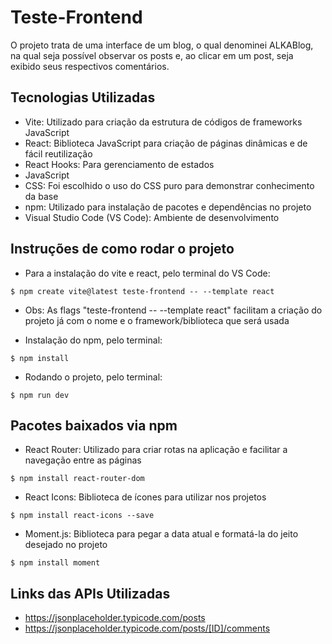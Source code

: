 # Teste-Frontend

O projeto trata de uma interface de um blog, o qual denominei ALKABlog, na qual seja possível observar os posts e, ao clicar em um post, seja exibido seus respectivos comentários.

## Tecnologias Utilizadas

- Vite: Utilizado para criação da estrutura de códigos de frameworks JavaScript
- React: Biblioteca JavaScript para criação de páginas dinâmicas e de fácil reutilização
- React Hooks: Para gerenciamento de estados
- JavaScript
- CSS: Foi escolhido o uso do CSS puro para demonstrar conhecimento da base
- npm: Utilizado para instalação de pacotes e dependências no projeto
- Visual Studio Code (VS Code): Ambiente de desenvolvimento

## Instruções de como rodar o projeto

- Para a instalação do vite e react, pelo terminal do VS Code:
```
$ npm create vite@latest teste-frontend -- --template react
```
- Obs: As flags "teste-frontend -- --template react" facilitam a criação do projeto já com o nome e o framework/biblioteca que será usada

- Instalação do npm, pelo terminal:
```
$ npm install
```
- Rodando o projeto, pelo terminal:
```
$ npm run dev
```

## Pacotes baixados via npm
- React Router: Utilizado para criar rotas na aplicação e facilitar a navegação entre as páginas

```
$ npm install react-router-dom
```
- React Icons: Biblioteca de ícones para utilizar nos projetos

```
$ npm install react-icons --save
```
- Moment.js: Biblioteca para pegar a data atual e formatá-la do jeito desejado no projeto
```
$ npm install moment
```

## Links das APIs Utilizadas
- https://jsonplaceholder.typicode.com/posts
- https://jsonplaceholder.typicode.com/posts/[ID]/comments
